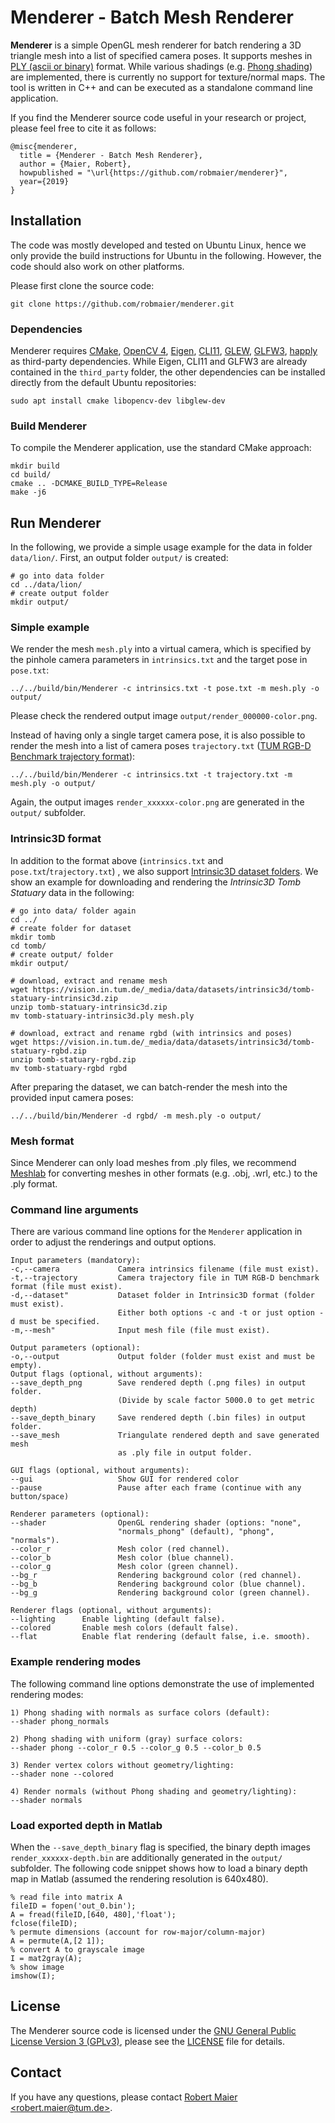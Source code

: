# Menderer - Batch Mesh Renderer

**Menderer** is a simple OpenGL mesh renderer for batch rendering a 3D triangle mesh into a list of specified camera poses.
It supports meshes in [PLY (ascii or binary)](https://en.wikipedia.org/wiki/PLY_(file_format)) format.
While various shadings (e.g. [Phong shading](https://en.wikipedia.org/wiki/Phong_shading)) are implemented, there is currently no support for texture/normal maps.
The tool is written in C++ and can be executed as a standalone command line application.

If you find the Menderer source code useful in your research or project, please feel free to cite it as follows:
```
@misc{menderer,
  title = {Menderer - Batch Mesh Renderer},
  author = {Maier, Robert},
  howpublished = "\url{https://github.com/robmaier/menderer}",
  year={2019}
}
```


## Installation
The code was mostly developed and tested on Ubuntu Linux, hence we only provide the build instructions for Ubuntu in the following.
However, the code should also work on other platforms.

Please first clone the source code:
```
git clone https://github.com/robmaier/menderer.git
```

### Dependencies
Menderer requires
[CMake](https://cmake.org/download/),
[OpenCV 4](https://opencv.org/releases.html),
[Eigen](http://eigen.tuxfamily.org/),
[CLI11](https://github.com/CLIUtils/CLI11/),
[GLEW](http://glew.sourceforge.net/),
[GLFW3](https://www.glfw.org/),
[happly](https://github.com/nmwsharp/happly)
as third-party dependencies.
While Eigen, CLI11 and GLFW3 are already contained in the ```third_party``` folder, the other dependencies can be installed directly from the default Ubuntu repositories:
```
sudo apt install cmake libopencv-dev libglew-dev
```

### Build Menderer
To compile the Menderer application, use the standard CMake approach:
```
mkdir build
cd build/
cmake .. -DCMAKE_BUILD_TYPE=Release
make -j6
```

## Run Menderer
In the following, we provide a simple usage example for the data in folder ```data/lion/```.
First, an output folder ```output/``` is created:
```
# go into data folder
cd ../data/lion/
# create output folder
mkdir output/
```

### Simple example
We render the mesh ```mesh.ply``` into a virtual camera, which is specified by the pinhole camera parameters in ```intrinsics.txt``` and the target pose in ```pose.txt```:
```
../../build/bin/Menderer -c intrinsics.txt -t pose.txt -m mesh.ply -o output/
```
Please check the rendered output image ```output/render_000000-color.png```.

Instead of having only a single target camera pose, it is also possible to render the mesh into a list of camera poses ```trajectory.txt``` ([TUM RGB-D Benchmark trajectory format](https://vision.in.tum.de/data/datasets/rgbd-dataset/file_formats)):
```
../../build/bin/Menderer -c intrinsics.txt -t trajectory.txt -m mesh.ply -o output/
```
Again, the output images ```render_xxxxxx-color.png``` are generated in the ```output/``` subfolder.


### Intrinsic3D format
In addition to the format above (```intrinsics.txt``` and ```pose.txt```/```trajectory.txt```) , we also support [Intrinsic3D dataset folders](https://vision.in.tum.de/data/datasets/intrinsic3d).
We show an example for downloading and rendering the *Intrinsic3D Tomb Statuary* data in the following:

```
# go into data/ folder again
cd ../
# create folder for dataset
mkdir tomb
cd tomb/
# create output/ folder
mkdir output/

# download, extract and rename mesh
wget https://vision.in.tum.de/_media/data/datasets/intrinsic3d/tomb-statuary-intrinsic3d.zip
unzip tomb-statuary-intrinsic3d.zip
mv tomb-statuary-intrinsic3d.ply mesh.ply

# download, extract and rename rgbd (with intrinsics and poses)
wget https://vision.in.tum.de/_media/data/datasets/intrinsic3d/tomb-statuary-rgbd.zip
unzip tomb-statuary-rgbd.zip
mv tomb-statuary-rgbd rgbd
```

After preparing the dataset, we can batch-render the mesh into the provided input camera poses:
```
../../build/bin/Menderer -d rgbd/ -m mesh.ply -o output/
```

### Mesh format
Since Menderer can only load meshes from .ply files, we recommend [Meshlab](http://www.meshlab.net/) for converting meshes in other formats (e.g. .obj, .wrl, etc.) to the .ply format.


### Command line arguments
There are various command line options for the ```Menderer``` application in order to adjust the renderings and output options.
```
Input parameters (mandatory):
-c,--camera             Camera intrinsics filename (file must exist).
-t,--trajectory         Camera trajectory file in TUM RGB-D benchmark format (file must exist).
-d,--dataset"           Dataset folder in Intrinsic3D format (folder must exist).
                        Either both options -c and -t or just option -d must be specified.
-m,--mesh"              Input mesh file (file must exist).

Output parameters (optional):
-o,--output             Output folder (folder must exist and must be empty).
Output flags (optional, without arguments):
--save_depth_png        Save rendered depth (.png files) in output folder.
                        (Divide by scale factor 5000.0 to get metric depth)
--save_depth_binary     Save rendered depth (.bin files) in output folder.
--save_mesh             Triangulate rendered depth and save generated mesh
                        as .ply file in output folder.

GUI flags (optional, without arguments):
--gui                   Show GUI for rendered color
--pause                 Pause after each frame (continue with any button/space)

Renderer parameters (optional):
--shader                OpenGL rendering shader (options: "none", 
                        "normals_phong" (default), "phong", "normals").
--color_r               Mesh color (red channel).
--color_b               Mesh color (blue channel).
--color_g               Mesh color (green channel).
--bg_r                  Rendering background color (red channel).
--bg_b                  Rendering background color (blue channel).
--bg_g                  Rendering background color (green channel).

Renderer flags (optional, without arguments):
--lighting      Enable lighting (default false).
--colored       Enable mesh colors (default false).
--flat          Enable flat rendering (default false, i.e. smooth).
```

### Example rendering modes
The following command line options demonstrate the use of implemented rendering modes:
```
1) Phong shading with normals as surface colors (default):
--shader phong_normals

2) Phong shading with uniform (gray) surface colors:
--shader phong --color_r 0.5 --color_g 0.5 --color_b 0.5

3) Render vertex colors without geometry/lighting:
--shader none --colored

4) Render normals (without Phong shading and geometry/lighting):
--shader normals
```


### Load exported depth in Matlab
When the ```--save_depth_binary``` flag is specified, the binary depth images ```render_xxxxxx-depth.bin``` are additionally generated in the ```output/``` subfolder.
The following code snippet shows how to load a binary depth map in Matlab (assumed the rendering resolution is 640x480).
```
% read file into matrix A
fileID = fopen('out_0.bin');
A = fread(fileID,[640, 480],'float');
fclose(fileID);
% permute dimensions (account for row-major/column-major)
A = permute(A,[2 1]);
% convert A to grayscale image
I = mat2gray(A);
% show image
imshow(I);
```


## License
The Menderer source code is licensed under the [GNU General Public License Version 3 (GPLv3)](http://www.gnu.org/licenses/gpl.html), please see the [LICENSE](LICENSE) file for details.


## Contact
If you have any questions, please contact [Robert Maier &lt;robert.maier@tum.de>](mailto:robert.maier@tum.de).
